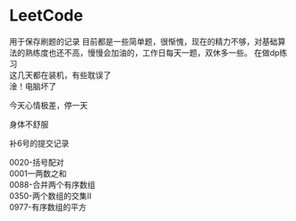 # LeetCode
用于保存刷题的记录
目前都是一些简单题，很惭愧，现在的精力不够，对基础算法的熟练度也还不高，慢慢会加油的，工作日每天一题，双休多一些。
在做dp练习  
这几天都在装机，有些耽误了  
淦！电脑坏了

今天心情极差，停一天

身体不舒服

补6号的提交记录

0020-括号配对  
0001—两数之和  
0088-合并两个有序数组  
0350-两个数组的交集II  
0977-有序数组的平方  
